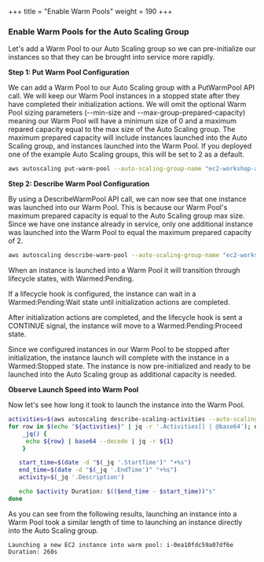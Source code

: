 +++
title = "Enable Warm Pools"
weight = 190
+++

### Enable Warm Pools for the Auto Scaling Group

Let's add a Warm Pool to our Auto Scaling group so we can pre-initialize our instances so that they can be brought into service more rapidly.

**Step 1: Put Warm Pool Configuration**

We can add a Warm Pool to our Auto Scaling group with a PutWarmPool API call. We will keep our Warm Pool instances in a stopped state after they have completed their initialization actions. We will omit the optional Warm Pool sizing parameters (--min-size and --max-group-prepared-capacity) meaning our Warm Pool will have a minimum size of 0 and a maximum repared capacity equal to the max size of the Auto Scaling group. The maximum prepared capacity will include instances launched into the Auto Scaling group, and instances launched into the Warm Pool. If you deployed one of the example Auto Scaling groups, this will be set to 2 as a default.

```bash
aws autoscaling put-warm-pool --auto-scaling-group-name "ec2-workshop-asg" --pool-state Stopped
```

**Step 2: Describe Warm Pool Configuration**

By using a DescribeWarmPool API call, we can now see that one instance was launched into our Warm Pool. This is because our Warm Pool's maximum prepared capacity is equal to the Auto Scaling group max size. Since we have one instance already in service, only one additional instance was launched into the Warm Pool to equal the maximum prepared capacity of 2.

```bash
aws autoscaling describe-warm-pool --auto-scaling-group-name "ec2-workshop-asg"
```

When an instance is launched into a Warm Pool it will transition through lifecycle states, with Warmed:Pending.



If a lifecycle hook is configured, the instance can wait in a Warmed:Pending:Wait state until initialization actions are completed.


After initialization actions are completed, and the lifecycle hook is sent a CONTINUE signal, the instance will move to a Warmed:Pending:Proceed state.


Since we configured instances in our Warm Pool to be stopped after initialization, the instance launch will complete with the instance in a Warmed:Stopped state. The instance is now pre-initialized and ready to be launched into the Auto Scaling group as additional capacity is needed.



**Observe Launch Speed into Warm Pool**

Now let's see how long it took to launch the instance into the Warm Pool.

```bash
activities=$(aws autoscaling describe-scaling-activities --auto-scaling-group-name "ec2-workshop-asg")
for row in $(echo "${activities}" | jq -r '.Activities[] | @base64'); do
    _jq() {
     echo ${row} | base64 --decode | jq -r ${1}
    }

   start_time=$(date -d "$(_jq '.StartTime')" "+%s")
   end_time=$(date -d "$(_jq '.EndTime')" "+%s")
   activity=$(_jq '.Description')

   echo $activity Duration: $(($end_time - $start_time))"s"
done
```

As you can see from the following results, launching an instance into a Warm Pool took a similar length of time to launching an instance directly into the Auto Scaling group.

```
Launching a new EC2 instance into warm pool: i-0ea10fdc59a07df6e Duration: 260s
```
